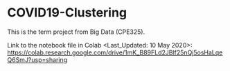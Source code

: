 # COVID19-Clustering
This is the term project from Big Data (CPE325).

Link to the notebook file in Colab <Last_Updated: 10 May 2020>: https://colab.research.google.com/drive/1mK_B89FLd2JBlf25nQj5osHaLqeQ6SmJ?usp=sharing
